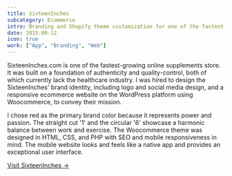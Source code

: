```yaml
---
title: SixteenInches
subcategory: Ecommerce
intro: Branding and Shopify theme customization for one of the fastest-growing online supplements stores in India.
date: 2015-09-12
icon: true
work: ["App", "Branding", "Web"]
---
```


SixteenInches.com is one of the fastest-growing online supplements store. It was built on a foundation of authenticity and quality-control, both of which currently lack the healthcare industry. I was hired to design the SixteenInches' brand identity, including logo and social media design, and a responsive ecommerce website on the WordPress platform using Woocommerce, to convey their mission.

I chose red as the primary brand color because it represents power and passion. The straight cut '1' and the circular '6' showcase a harmonic balance between work and exercise. The Woocommerce theme was designed in HTML, CSS, and PHP with SEO and mobile responsiveness in mind. The mobile website looks and feels like a native app and provides an exceptional user interface.

[Visit SixteenInches &rarr;](https://www.sixteeninches.com/)

<div class="image"><img alt="" src="/images/sixteeninches/1.png"></div>
<div class="image"><img alt="" src="/images/sixteeninches/2.png"></div>